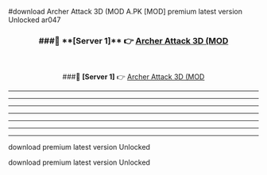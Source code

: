 #download Archer Attack 3D (MOD A.PK [MOD] premium latest version Unlocked ar047 



<div align="center">
<h3>###🔹 **[Server 1]** 👉 <a href="https://download1apk.web.app/">Archer Attack 3D (MOD</a></h3><br>


###🔹 **[Server 1]** 👉 <a href="https://download1apk.web.app/">Archer Attack 3D (MOD</a></h3>
</div>



----------------------------------------------------------

----------------------------------------------------------

----------------------------------------------------------

----------------------------------------------------------

----------------------------------------------------------

----------------------------------------------------------

----------------------------------------------------------

download premium latest version Unlocked

download premium latest version Unlocked
